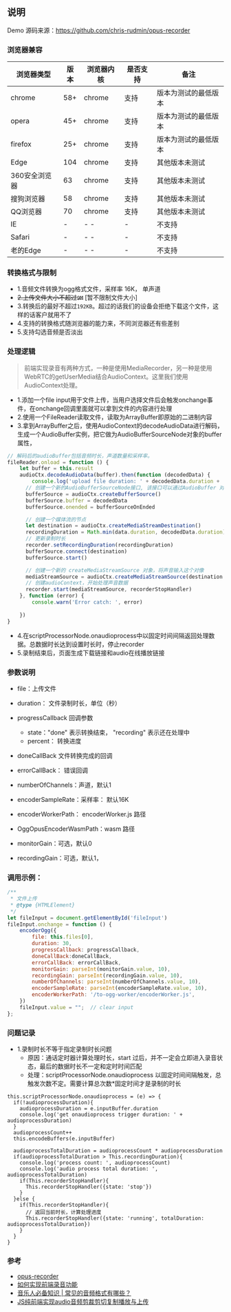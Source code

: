## 说明

Demo 源码来源：https://github.com/chris-rudmin/opus-recorder

### 浏览器兼容

| 浏览器类型         | 版本  | 浏览器内核  | 是否支持 | 备注         |
|---------------|-----|--------|------|------------|
| chrome        | 58+ | chrome | 支持   | 版本为测试的最低版本 |
| opera         | 45+ | chrome | 支持   | 版本为测试的最低版本 |
| firefox       | 25+ | chrome | 支持   | 版本为测试的最低版本 |
| Edge          | 104 | chrome | 支持   | 其他版本未测试    |
| 360安全浏览器   | 63  | chrome | 支持   | 其他版本未测试    |
| 搜狗浏览器      | 58  | chrome | 支持   | 其他版本未测试    |
| QQ浏览器       | 70  | chrome | 支持   | 其他版本未测试    |
| IE            | -   | -   -  | -    | 不支持        | 
| Safari        | -   | -   -  | -    | 不支持        | 
| 老的Edge       | -   | -   -  | -    | 不支持        |

### 转换格式与限制

- 1.音频文件转换为ogg格式文件，采样率 16K， 单声道
- ~~2.上传文件大小不超过`9M`~~   [暂不限制文件大小]
- 3.转换后的最好不超过`192KB`。超过的话我们的设备会拒绝下载这个文件，这样的话客户就用不了
- 4.支持的转换格式随浏览器的能力来，不同浏览器还有些差别
- 5.支持勾选音频是否淡出
  
### 处理逻辑

> 前端实现录音有两种方式，一种是使用MediaRecorder，另一种是使用WebRTC的getUserMedia结合AudioContext。这里我们使用AudioContext处理。

- 1.添加一个file input用于文件上传，当用户选择文件后会触发onchange事件，在onchange回调里面就可以拿到文件的内容进行处理
- 2.使用一个FileReader读取文件，读取为ArrayBuffer即原始的二进制内容
- 3.拿到ArrayBuffer之后，使用AudioContext的decodeAudioData进行解码，生成一个AudioBuffer实例，把它做为AudioBufferSourceNode对象的buffer属性，
```js
// 解码后的audioBuffer包括音频时长，声道数量和采样率。
fileReader.onload = function () {
    let buffer = this.result
    audioCtx.decodeAudioData(buffer).then(function (decodedData) {
        console.log('upload file duration: ' + decodedData.duration + '(s)')
      // 创建一个新的AudioBufferSourceNode接口, 该接口可以通过AudioBuffer 对象来播放音频数据
      bufferSource = audioCtx.createBufferSource()
      bufferSource.buffer = decodedData
      bufferSource.onended = bufferSourceOnEnded

      // 创建一个媒体流的节点
      let destination = audioCtx.createMediaStreamDestination()
      recordingDuration = Math.min(data.duration, decodedData.duration)  // 文件总时长小于指定的录制时长时，以文件时长为主
      // 更新录制时长
      recorder.setRecordingDuration(recordingDuration)
      bufferSource.connect(destination)
      bufferSource.start()

      // 创建一个新的 createMediaStreamSource 对象，将声音输入这个对像
      mediaStreamSource = audioCtx.createMediaStreamSource(destination.stream)
      // 创建audioContext，开始处理声音数据
      recorder.start(mediaStreamSource, recorderStopHandler)
    }, function (error) {
        console.warn('Error catch: ', error)
      
    })
}
```
- 4.在scriptProcessorNode.onaudioprocess中以固定时间间隔返回处理数据。总数据时长达到设置时长时，停止recorder
- 5.录制结束后，页面生成下载链接和audio在线播放链接

### 参数说明 

- file：上传文件
- duration： 文件录制时长，单位（秒）
- progressCallback 回调参数
    - state："done" 表示转换结束， "recording" 表示还在处理中
    - percent： 转换进度

- doneCallBack  文件转换完成的回调
- errorCallBack： 错误回调
- numberOfChannels：声道，默认1
- encoderSampleRate：采样率： 默认16K
- encoderWorkerPath： encoderWorker.js 路径
- OggOpusEncoderWasmPath：wasm 路径
- monitorGain：可选，默认0
- recordingGain：可选，默认1，
   
### 调用示例：

```javascript
/**
 * 文件上传
 * @type {HTMLElement}
 */
let fileInput = document.getElementById('fileInput')
fileInput.onchange = function () {
    encoderOgg({
        file: this.files[0],
        duration: 30,
        progressCallback: progressCallback,
        doneCallBack:doneCallBack,
        errorCallBack: errorCallBack,
        monitorGain: parseInt(monitorGain.value, 10),
        recordingGain: parseInt(recordingGain.value, 10),
        numberOfChannels: parseInt(numberOfChannels.value, 10),
        encoderSampleRate: parseInt(encoderSampleRate.value, 10),
        encoderWorkerPath: '/to-ogg-worker/encoderWorker.js',
    })
    fileInput.value = "";  // clear input
};
``` 

### 问题记录

- 1.录制时长不等于指定录制时长问题
  - 原因：通话定时器计算处理时长，start 过后，并不一定会立即进入录音状态，最后的数据时长不一定和定时时间匹配
  - 处理：scriptProcessorNode.onaudioprocess 以固定时间间隔触发，总触发次数不定。需要计算总次数*固定时间才是录制的时长
```
this.scriptProcessorNode.onaudioprocess = (e) => {
  if(!audioprocessDuration){
    audioprocessDuration = e.inputBuffer.duration
    console.log('get onaudioprocess trigger duration: ' + audioprocessDuration)
  }
  audioprocessCount++
  this.encodeBuffers(e.inputBuffer)

  audioprocessTotalDuration = audioprocessCount * audioprocessDuration
  if(audioprocessTotalDuration > This.recordingDuration){
    console.log('process count: ', audioprocessCount)
    console.log('audio process total duration: ', audioprocessTotalDuration)
    if(This.recorderStopHandler){
      This.recorderStopHandler({state: 'stop'})
    }
  }else {
    if(This.recorderStopHandler){
      // 返回当前时长，计算处理进度
      This.recorderStopHandler({state: 'running', totalDuration: audioprocessTotalDuration})
    }
  }
}
```  

### 参考

- [opus-recorder](https://github.com/chris-rudmin/opus-recorder)
- [如何实现前端录音功能](https://zhuanlan.zhihu.com/p/43710364)
- [音乐人必备知识 | 常见的音频格式有哪些？](https://www.bilibili.com/read/cv6126844/)
- [JS纯前端实现audio音频剪裁剪切复制播放与上传](https://www.zhangxinxu.com/wordpress/2020/07/js-audio-clip-copy-upload/)

